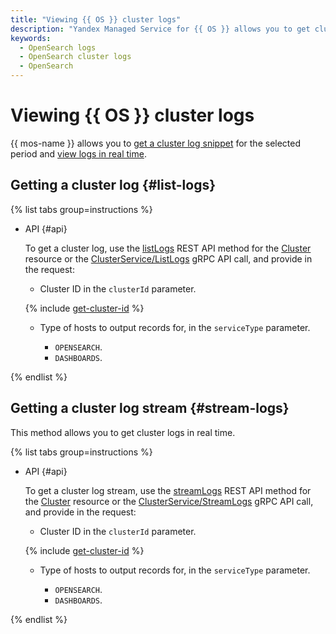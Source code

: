 ```yaml
---
title: "Viewing {{ OS }} cluster logs"
description: "Yandex Managed Service for {{ OS }} allows you to get cluster logs for viewing and analyzing."
keywords:
  - OpenSearch logs
  - OpenSearch cluster logs
  - OpenSearch
---
```


# Viewing {{ OS }} cluster logs

{{ mos-name }} allows you to [get a cluster log snippet](#list-logs) for the selected period and [view logs in real time](#stream-logs).

## Getting a cluster log {#list-logs}

{% list tabs group=instructions %}

- API {#api}

   To get a cluster log, use the [listLogs](../api-ref/Cluster/listLogs.md) REST API method for the [Cluster](../api-ref/Cluster/index.md) resource or the [ClusterService/ListLogs](../api-ref/grpc/cluster_service.md#ListLogs) gRPC API call, and provide in the request:

   * Cluster ID in the `clusterId` parameter.

   {% include [get-cluster-id](../../_includes/managed-opensearch/get-cluster-id.md) %}

   * Type of hosts to output records for, in the `serviceType` parameter.

      * `OPENSEARCH`.
      * `DASHBOARDS`.

{% endlist %}

## Getting a cluster log stream {#stream-logs}

This method allows you to get cluster logs in real time.

{% list tabs group=instructions %}

- API {#api}

   To get a cluster log stream, use the [streamLogs](../api-ref/Cluster/streamLogs.md) REST API method for the [Cluster](../api-ref/Cluster/index.md) resource or the [ClusterService/StreamLogs](../api-ref/grpc/cluster_service.md#StreamLogs) gRPC API call, and provide in the request:

   * Cluster ID in the `clusterId` parameter.

   {% include [get-cluster-id](../../_includes/managed-opensearch/get-cluster-id.md) %}

   * Type of hosts to output records for, in the `serviceType` parameter.

      * `OPENSEARCH`.
      * `DASHBOARDS`.

{% endlist %}
